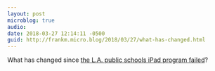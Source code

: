 ```yaml
---
layout: post
microblog: true
audio: 
date: 2018-03-27 12:14:11 -0500
guid: http://frankm.micro.blog/2018/03/27/what-has-changed.html
---
```

What has changed since [the L.A. public schools iPad program failed](http://www.govtech.com/education/What-Went-Wrong-with-LA-Unifieds-iPad-Program.html)? 
